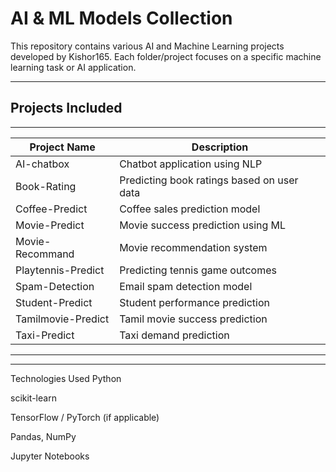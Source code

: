 # AI & ML Models Collection

This repository contains various AI and Machine Learning projects developed by Kishor165. Each folder/project focuses on a specific machine learning task or AI application.

---

## Projects Included
------------------------------------------------------------------------
| Project Name          | Description                                  |
|-----------------------|----------------------------------------------|
| AI-chatbox            | Chatbot application using NLP                |
| Book-Rating           | Predicting book ratings based on user data   |
| Coffee-Predict        | Coffee sales prediction model                |
| Movie-Predict         | Movie success prediction using ML            |
| Movie-Recommand       | Movie recommendation system                  |
| Playtennis-Predict    | Predicting tennis game outcomes              |
| Spam-Detection        | Email spam detection model                   |
| Student-Predict       | Student performance prediction               |
| Tamilmovie-Predict    | Tamil movie success prediction               |
| Taxi-Predict          | Taxi demand prediction                       |
------------------------------------------------------------------------

---


Technologies Used
Python

scikit-learn

TensorFlow / PyTorch (if applicable)

Pandas, NumPy

Jupyter Notebooks

